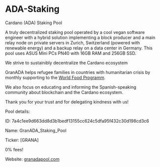 # ADA-Staking
Cardano (ADA) Staking Pool


A truly decentralized staking pool operated by a cool vegan software engineer with a hybrid solution implementing a block producer and a main relay node on private servers in Zurich, Switzerland (powered with renewable energy) and a backup relay on a data center in Germany. This pool uses ASUS Mini PCs PN40 with 16GB RAM and 256GB SSD.

We strive to sustainibly decentralize the Cardano ecosystem

GranADA helps refugee families in countries with humanitarian crisis by monthly supporting to the [World Food Programm](https://sharethemeal.org/en/table.html).

We also focus on educating and informing the Spanish-speaking community about blockchain and the Cardano ecosystem.

Thank you for your trust and for delegating kindness with us!


Pool details:


ID: 7a4c1ee9d663dd8d3b1bedf13155cc624c5dfa95f432c30d198cd3c6

Name: GranADA_Staking_Pool

Ticker: [GRANA]

0% fees!

Website: [granadapool.com](https://granadapool.com)
